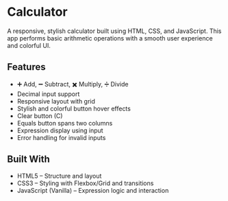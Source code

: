# Calculator
A responsive, stylish calculator built using HTML, CSS, and JavaScript. This app performs basic arithmetic operations with a smooth user experience and colorful UI.

## Features
- ➕ Add, ➖ Subtract, ✖️ Multiply, ➗ Divide
- Decimal input support
- Responsive layout with grid
- Stylish and colorful button hover effects
- Clear button (C)
- Equals button spans two columns
- Expression display using input
- Error handling for invalid inputs
 
## Built With
- HTML5 – Structure and layout
- CSS3 – Styling with Flexbox/Grid and transitions
- JavaScript (Vanilla) – Expression logic and interaction
